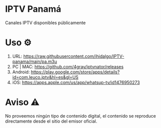 # IPTV Panamá
Canales IPTV disponibles públicamente

# Uso ⚙️
1. URL: https://raw.githubusercontent.com/ihidalgo/IPTV-panama/main/pa.m3u
2. PC | MAC: https://github.com/4gray/iptvnator/releases
3. Android: https://play.google.com/store/apps/details?id=com.leuco.iptv&hl=es&gl=US
4. iOS: https://apps.apple.com/us/app/whatsup-tv/id1476950273

# Aviso ⚠️
No proveemos ningún tipo de contenido digital, el contenido se reproduce directamente desde el sitio del emisor oficial.